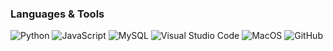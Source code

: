 ### Languages & Tools

![Python](https://img.shields.io/badge/-Python-05122A?style=flat&logo=python)   ![JavaScript](https://img.shields.io/badge/-JavaScript-05122A?style=flat&logo=JavaScript)   ![MySQL](https://img.shields.io/badge/-MySQL-05122A?style=flat&logo=mysql&logoColor=white)   ![Visual Studio Code](https://img.shields.io/badge/-Visual%20Studio%20Code-05122A?style=flat&logo=visual-studio-code&logoColor=007ACC)   ![MacOS](https://img.shields.io/badge/-MacOS-05122A?style=flat&logo=apple)&nbsp;![GitHub](https://img.shields.io/badge/-GitHub-05122A?style=flat&logo=github) 
